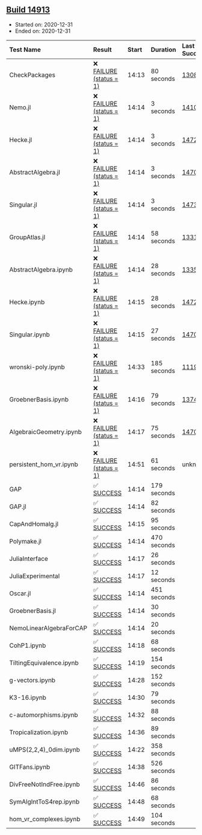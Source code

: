 ## [Build 14913](https://oscarci.mathematik.uni-kl.de/job/oscar/14913/)

* Started on: 2020-12-31
* Ended on: 2020-12-31

| Test Name    | Result | Start | Duration | Last Success | First Failure |
|:-------------|:-------|:------|:---------|:-------------|:--------------|
| CheckPackages | ❌ [FAILURE (status = 1)](https://oscarci.mathematik.uni-kl.de/job/oscar/14913/artifact/logs/build-14913/CheckPackages.log) | 14:13 | 80 seconds | [13085](https://oscarci.mathematik.uni-kl.de/job/oscar/13085/) | [13086](https://oscarci.mathematik.uni-kl.de/job/oscar/13086/) |
| Nemo.jl | ❌ [FAILURE (status = 1)](https://oscarci.mathematik.uni-kl.de/job/oscar/14913/artifact/logs/build-14913/Nemo.jl.log) | 14:14 | 3 seconds | [14101](https://oscarci.mathematik.uni-kl.de/job/oscar/14101/) | [14102](https://oscarci.mathematik.uni-kl.de/job/oscar/14102/) |
| Hecke.jl | ❌ [FAILURE (status = 1)](https://oscarci.mathematik.uni-kl.de/job/oscar/14913/artifact/logs/build-14913/Hecke.jl.log) | 14:14 | 3 seconds | [14723](https://oscarci.mathematik.uni-kl.de/job/oscar/14723/) | [14724](https://oscarci.mathematik.uni-kl.de/job/oscar/14724/) |
| AbstractAlgebra.jl | ❌ [FAILURE (status = 1)](https://oscarci.mathematik.uni-kl.de/job/oscar/14913/artifact/logs/build-14913/AbstractAlgebra.jl.log) | 14:14 | 3 seconds | [14701](https://oscarci.mathematik.uni-kl.de/job/oscar/14701/) | [14702](https://oscarci.mathematik.uni-kl.de/job/oscar/14702/) |
| Singular.jl | ❌ [FAILURE (status = 1)](https://oscarci.mathematik.uni-kl.de/job/oscar/14913/artifact/logs/build-14913/Singular.jl.log) | 14:14 | 3 seconds | [14732](https://oscarci.mathematik.uni-kl.de/job/oscar/14732/) | [14733](https://oscarci.mathematik.uni-kl.de/job/oscar/14733/) |
| GroupAtlas.jl | ❌ [FAILURE (status = 1)](https://oscarci.mathematik.uni-kl.de/job/oscar/14913/artifact/logs/build-14913/GroupAtlas.jl.log) | 14:14 | 58 seconds | [13311](https://oscarci.mathematik.uni-kl.de/job/oscar/13311/) | [13312](https://oscarci.mathematik.uni-kl.de/job/oscar/13312/) |
| AbstractAlgebra.ipynb | ❌ [FAILURE (status = 1)](https://oscarci.mathematik.uni-kl.de/job/oscar/14913/artifact/logs/build-14913/AbstractAlgebra.ipynb.log) | 14:14 | 28 seconds | [13355](https://oscarci.mathematik.uni-kl.de/job/oscar/13355/) | [13356](https://oscarci.mathematik.uni-kl.de/job/oscar/13356/) |
| Hecke.ipynb | ❌ [FAILURE (status = 1)](https://oscarci.mathematik.uni-kl.de/job/oscar/14913/artifact/logs/build-14913/Hecke.ipynb.log) | 14:15 | 28 seconds | [14723](https://oscarci.mathematik.uni-kl.de/job/oscar/14723/) | [14724](https://oscarci.mathematik.uni-kl.de/job/oscar/14724/) |
| Singular.ipynb | ❌ [FAILURE (status = 1)](https://oscarci.mathematik.uni-kl.de/job/oscar/14913/artifact/logs/build-14913/Singular.ipynb.log) | 14:15 | 27 seconds | [14701](https://oscarci.mathematik.uni-kl.de/job/oscar/14701/) | [14702](https://oscarci.mathematik.uni-kl.de/job/oscar/14702/) |
| wronski-poly.ipynb | ❌ [FAILURE (status = 1)](https://oscarci.mathematik.uni-kl.de/job/oscar/14913/artifact/logs/build-14913/wronski-poly.ipynb.log) | 14:33 | 185 seconds | [11192](https://oscarci.mathematik.uni-kl.de/job/oscar/11192/) | [11193](https://oscarci.mathematik.uni-kl.de/job/oscar/11193/) |
| GroebnerBasis.ipynb | ❌ [FAILURE (status = 1)](https://oscarci.mathematik.uni-kl.de/job/oscar/14913/artifact/logs/build-14913/GroebnerBasis.ipynb.log) | 14:16 | 79 seconds | [13748](https://oscarci.mathematik.uni-kl.de/job/oscar/13748/) | [13749](https://oscarci.mathematik.uni-kl.de/job/oscar/13749/) |
| AlgebraicGeometry.ipynb | ❌ [FAILURE (status = 1)](https://oscarci.mathematik.uni-kl.de/job/oscar/14913/artifact/logs/build-14913/AlgebraicGeometry.ipynb.log) | 14:17 | 75 seconds | [14701](https://oscarci.mathematik.uni-kl.de/job/oscar/14701/) | [14702](https://oscarci.mathematik.uni-kl.de/job/oscar/14702/) |
| persistent_hom_vr.ipynb | ❌ [FAILURE (status = 1)](https://oscarci.mathematik.uni-kl.de/job/oscar/14913/artifact/logs/build-14913/persistent_hom_vr.ipynb.log) | 14:51 | 61 seconds | unknown | unknown |
| GAP | ✅ [SUCCESS](https://oscarci.mathematik.uni-kl.de/job/oscar/14913/artifact/logs/build-14913/GAP.log) | 14:14 | 179 seconds |  |  |
| GAP.jl | ✅ [SUCCESS](https://oscarci.mathematik.uni-kl.de/job/oscar/14913/artifact/logs/build-14913/GAP.jl.log) | 14:14 | 82 seconds |  |  |
| CapAndHomalg.jl | ✅ [SUCCESS](https://oscarci.mathematik.uni-kl.de/job/oscar/14913/artifact/logs/build-14913/CapAndHomalg.jl.log) | 14:15 | 95 seconds |  |  |
| Polymake.jl | ✅ [SUCCESS](https://oscarci.mathematik.uni-kl.de/job/oscar/14913/artifact/logs/build-14913/Polymake.jl.log) | 14:14 | 470 seconds |  |  |
| JuliaInterface | ✅ [SUCCESS](https://oscarci.mathematik.uni-kl.de/job/oscar/14913/artifact/logs/build-14913/JuliaInterface.log) | 14:17 | 26 seconds |  |  |
| JuliaExperimental | ✅ [SUCCESS](https://oscarci.mathematik.uni-kl.de/job/oscar/14913/artifact/logs/build-14913/JuliaExperimental.log) | 14:17 | 12 seconds |  |  |
| Oscar.jl | ✅ [SUCCESS](https://oscarci.mathematik.uni-kl.de/job/oscar/14913/artifact/logs/build-14913/Oscar.jl.log) | 14:14 | 451 seconds |  |  |
| GroebnerBasis.jl | ✅ [SUCCESS](https://oscarci.mathematik.uni-kl.de/job/oscar/14913/artifact/logs/build-14913/GroebnerBasis.jl.log) | 14:14 | 30 seconds |  |  |
| NemoLinearAlgebraForCAP | ✅ [SUCCESS](https://oscarci.mathematik.uni-kl.de/job/oscar/14913/artifact/logs/build-14913/NemoLinearAlgebraForCAP.log) | 14:14 | 20 seconds |  |  |
| CohP1.ipynb | ✅ [SUCCESS](https://oscarci.mathematik.uni-kl.de/job/oscar/14913/artifact/logs/build-14913/CohP1.ipynb.log) | 14:18 | 68 seconds |  |  |
| TiltingEquivalence.ipynb | ✅ [SUCCESS](https://oscarci.mathematik.uni-kl.de/job/oscar/14913/artifact/logs/build-14913/TiltingEquivalence.ipynb.log) | 14:19 | 154 seconds |  |  |
| g-vectors.ipynb | ✅ [SUCCESS](https://oscarci.mathematik.uni-kl.de/job/oscar/14913/artifact/logs/build-14913/g-vectors.ipynb.log) | 14:28 | 152 seconds |  |  |
| K3-16.ipynb | ✅ [SUCCESS](https://oscarci.mathematik.uni-kl.de/job/oscar/14913/artifact/logs/build-14913/K3-16.ipynb.log) | 14:30 | 79 seconds |  |  |
| c-automorphisms.ipynb | ✅ [SUCCESS](https://oscarci.mathematik.uni-kl.de/job/oscar/14913/artifact/logs/build-14913/c-automorphisms.ipynb.log) | 14:32 | 88 seconds |  |  |
| Tropicalization.ipynb | ✅ [SUCCESS](https://oscarci.mathematik.uni-kl.de/job/oscar/14913/artifact/logs/build-14913/Tropicalization.ipynb.log) | 14:36 | 89 seconds |  |  |
| uMPS(2,2,4)_0dim.ipynb | ✅ [SUCCESS](https://oscarci.mathematik.uni-kl.de/job/oscar/14913/artifact/logs/build-14913/uMPS-2-2-4-_0dim.ipynb.log) | 14:22 | 358 seconds |  |  |
| GITFans.ipynb | ✅ [SUCCESS](https://oscarci.mathematik.uni-kl.de/job/oscar/14913/artifact/logs/build-14913/GITFans.ipynb.log) | 14:38 | 526 seconds |  |  |
| DivFreeNotIndFree.ipynb | ✅ [SUCCESS](https://oscarci.mathematik.uni-kl.de/job/oscar/14913/artifact/logs/build-14913/DivFreeNotIndFree.ipynb.log) | 14:46 | 86 seconds |  |  |
| SymAlgIntToS4rep.ipynb | ✅ [SUCCESS](https://oscarci.mathematik.uni-kl.de/job/oscar/14913/artifact/logs/build-14913/SymAlgIntToS4rep.ipynb.log) | 14:48 | 68 seconds |  |  |
| hom_vr_complexes.ipynb | ✅ [SUCCESS](https://oscarci.mathematik.uni-kl.de/job/oscar/14913/artifact/logs/build-14913/hom_vr_complexes.ipynb.log) | 14:49 | 104 seconds |  |  |

